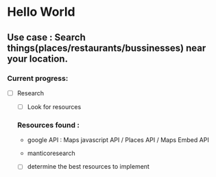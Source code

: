 # Hello World

## Use case : Search things(places/restaurants/bussinesses) near your location.

### Current progress: 
- [ ] Research 
    - [ ] Look for resources
     ### Resources found :
     - google API : Maps javascript API / Places API / Maps Embed API

     - manticoresearch

    - [ ] determine the best resources to implement
